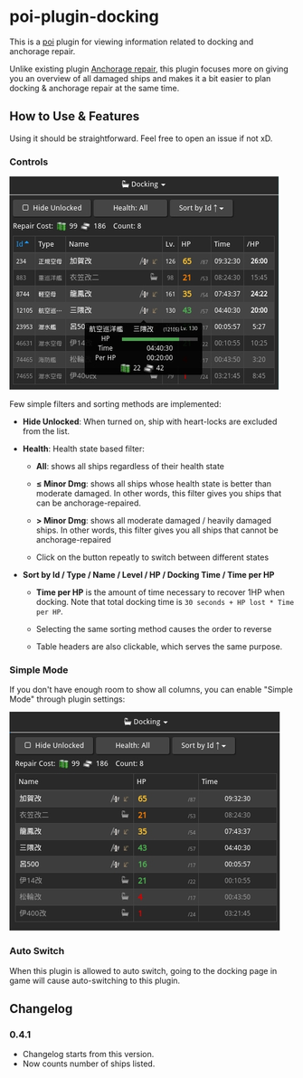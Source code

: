 # poi-plugin-docking

This is a [poi](https://github.com/poooi/poi) plugin
for viewing information related to docking and anchorage repair.

Unlike existing plugin [Anchorage repair](https://github.com/poooi/plugin-anchorage-repair),
this plugin focuses more on giving you an overview of all damaged ships and
makes it a bit easier to plan docking & anchorage repair at the same time.

## How to Use & Features

Using it should be straightforward. Feel free to open an issue if not xD.

### Controls

![intro](docs/intro.jpg)

Few simple filters and sorting methods are implemented:

- **Hide Unlocked**: When turned on, ship with heart-locks are excluded from the list.

- **Health**: Health state based filter:

    - **All**: shows all ships regardless of their health state

    - **≤ Minor Dmg**: shows all ships whose health state is better than moderate damaged.
      In other words, this filter gives you ships that can be anchorage-repaired.

    - **> Minor Dmg**: shows all moderate damaged / heavily damaged ships.
      In other words, this filter gives you all ships that cannot be anchorage-repaired

    - Click on the button repeatly to switch between different states

- **Sort by Id / Type / Name / Level / HP / Docking Time / Time per HP**

    - **Time per HP** is the amount of time necessary to recover 1HP when docking.
      Note that total docking time is `30 seconds + HP lost * Time per HP`.

    - Selecting the same sorting method causes the order to reverse

    - Table headers are also clickable, which serves the same purpose.

### Simple Mode

If you don't have enough room to show all columns,
you can enable "Simple Mode" through plugin settings:

![simple](docs/simple.jpg)

### Auto Switch

When this plugin is allowed to auto switch,
going to the docking page in game will cause auto-switching to this plugin.

## Changelog

### 0.4.1

- Changelog starts from this version.
- Now counts number of ships listed.
